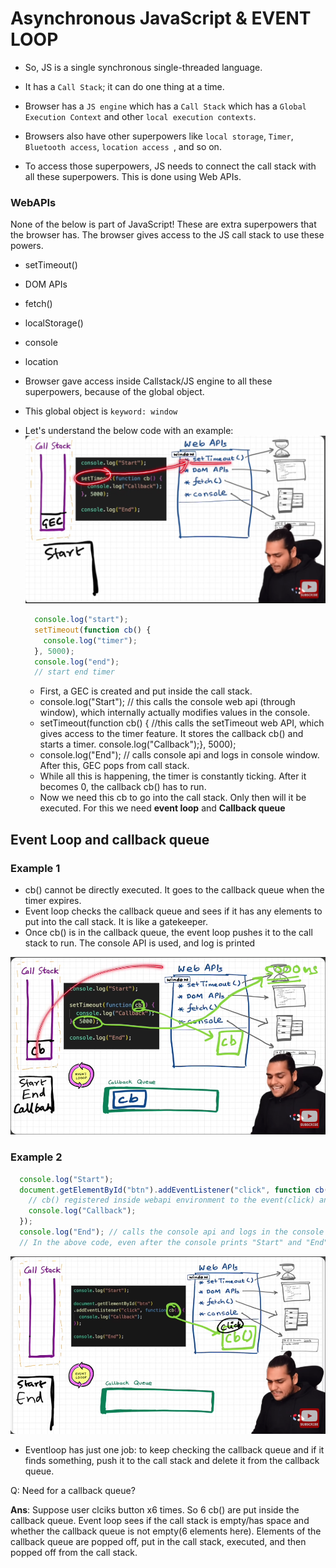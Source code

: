 # Asynchronous JavaScript & EVENT LOOP

- So, JS is a single synchronous single-threaded language.
- It has a `Call Stack`; it can do one thing at a time.

- Browser has a `JS engine` which has a `Call Stack` which has a `Global Execution Context` and other `local execution contexts`.
- Browsers also have other superpowers like `local storage`, `Timer`, `Bluetooth access`, `location access `, and so on.
- To access those superpowers, JS needs to connect the call stack with all these superpowers. This is done using Web APIs.

### WebAPIs
None of the below is part of JavaScript! These are extra superpowers that the browser has. The browser gives access to the JS call stack to use these powers.
- setTimeout()
- DOM APIs
- fetch()
- localStorage()
- console
- location

- Browser gave access inside Callstack/JS engine to all these superpowers, because of the global object.
- This global object is `keyword: window`

- Let's understand the below code with an example:
![Event Loop 1 Demo](assets/JS-15-1.png)

  ```js
    console.log("start");
    setTimeout(function cb() {
      console.log("timer");
    }, 5000);
    console.log("end");
    // start end timer
  ```
  - First, a GEC is created and put inside the call stack.
  - console.log("Start"); // this calls the console web api (through window), which internally actually modifies values in the console.
  - setTimeout(function cb() { //this calls the setTimeout web API, which gives access to the  timer feature. It stores the callback cb() and starts a timer. console.log("Callback");}, 5000);
  - console.log("End"); // calls console api and logs in console window. After this, GEC pops from call stack.
  - While all this is happening, the timer is constantly ticking. After it becomes 0, the callback cb() has to run.
  - Now we need this cb to go into the call stack. Only then will it be executed. For this we need **event loop** and **Callback queue**

## Event Loop and callback queue

### Example 1
- cb() cannot be directly executed. It goes to the callback queue when the timer expires.
- Event loop checks the callback queue and sees if it has any elements to put into the call stack. It is like a gatekeeper.
- Once cb() is in the callback queue, the event loop pushes it to the call stack to run. The console API is used, and log is printed

![Event Loop 2 Demo](assets/JS-15-2.png)

### Example 2
```js
  console.log("Start");
  document.getElementById("btn").addEventListener("click", function cb() {
    // cb() registered inside webapi environment to the event(click) and attached to it. i.e., REGISTERING A CALLBACK AND ATTACHING EVENT TO IT.
    console.log("Callback");
  });
  console.log("End"); // calls the console api and logs in the console window. After this, GEC gets removed from call stack.
  // In the above code, even after the console prints "Start" and "End" and pops GEC out, the eventListener stays in webapi env(with the hope that the user may click it some day) until explicitly removed, or the browser is closed.
  ```
![Event Loop 2 Demo](assets/JS-15-3.png)
- Eventloop has just one job: to keep checking the callback queue and if it finds something, push it to the call stack and delete it from the callback queue.

Q: Need for a callback queue?

**Ans**: Suppose user clciks button x6 times. So 6 cb() are put inside the callback queue. Event loop sees if the call stack is empty/has space and whether the callback queue is not empty(6 elements here). Elements of the callback queue are popped off, put in the call stack, executed, and then popped off from the call stack.
